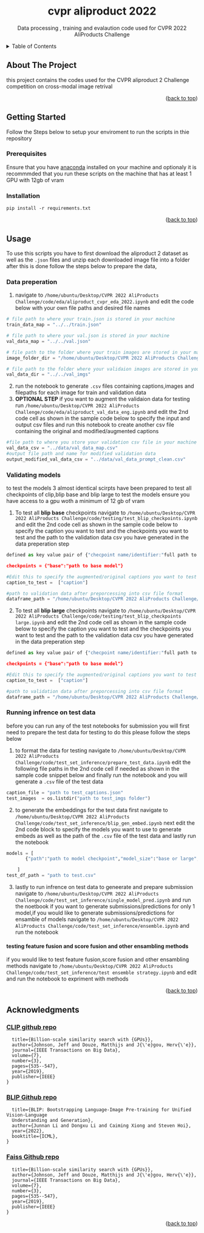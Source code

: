 <h1 align="center">cvpr aliproduct 2022</h1>

  <p align="center">
    Data processing , training and evalaution code used for CVPR 2022 AliProducts Challenge 
</div>



<!-- TABLE OF CONTENTS -->
<details>
  <summary>Table of Contents</summary>
  <ol>
    <li>
      <a href="#about-the-project">About The Project</a>
      <ul>
        <li><a href="#built-with">Built With</a></li>
      </ul>
    </li>
    <li>
      <a href="#getting-started">Getting Started</a>
      <ul>
        <li><a href="#prerequisites">Prerequisites</a></li>
        <li><a href="#installation">Installation</a></li>
      </ul>
    </li>
    <li><a href="#usage">Usage</a></li>
    <li><a href="#roadmap">Roadmap</a></li>
    <li><a href="#contributing">Contributing</a></li>
    <li><a href="#license">License</a></li>
    <li><a href="#contact">Contact</a></li>
    <li><a href="#acknowledgments">Acknowledgments</a></li>
  </ol>
</details>



<!-- ABOUT THE PROJECT -->
## About The Project
this project contains the codes used for the CVPR  aliproduct 2 Challenge competition on cross-modal image retrival 
<p align="right">(<a href="#top">back to top</a>)</p>

<!-- GETTING STARTED -->
## Getting Started

Follow the Steps below to setup your enviroment to run the scripts in thie repository 

### Prerequisites

Ensure that you have [anaconda](https://www.anaconda.com/products/distribution) installed on your machine and optionaly it is recommmded that you run these scripts on the machine that has at least 1 GPU with 12gb of vram 

### Installation
```pip install -r requirements.txt ```
<p align="right">(<a href="#top">back to top</a>)</p>

<!-- USAGE EXAMPLES -->
## Usage
To use this scripts you have to first download the aliproduct 2 dataset as well as the `.json` files  and unzip each downloaded image file into a folder after this is done follow the steps below to prepare the data,
### Data preperation 
1. navigate to `/home/ubuntu/Desktop/CVPR 2022 AliProducts Challenge/code/eda/aliproduct_cvpr_eda_2022.ipynb` and edit the code below with your own file paths and desired file names 
```py
# file path to where your train.json is stored in your machine
train_data_map = "../../train.json"

# file path to where your val.json is stored in your machine
val_data_map = "../../val.json"

# file path to the folder where your train images are stored in your machine
image_folder_dir = "/home/ubuntu/Desktop/CVPR 2022 AliProducts Challenge"

# file path to the folder where your validaion images are stored in your machine
val_data_dir = "../../val_imgs"
```

2. run the notebook to generate `.csv` files containing captions,images and filepaths for each image for train and validation data 
3. **OPTIONAL STEP** if you want to augment the validaion data for testing run `/home/ubuntu/Desktop/CVPR 2022 AliProducts Challenge/code/eda/aliproduct_val_data_eng.ipynb` and edit the 2nd code cell as shown in the sample code below to specify the input and output csv files and run this notebook to create another csv file containing the original and modified/augmented captions
```py
#file path to where you store your validation csv file in your machine if you do not have this file run aliproduct_cvpr_eda_2022.ipynb to generate the base csv file 
val_data_csv = "../data/val_data_map.csv"
#output file path and name for modified validation data 
output_modified_val_data_csv = "../data/val_data_prompt_clean.csv"
```

### Validating models
to test the models 3 almost identical scirpts have been prepared to test all checkpoints of clip,blip base and blip large to test the models ensure you have access to a gpu woth a minimum of 12 gb of vram 
1. To test all **blip base** checkpoints navigate to `/home/ubuntu/Desktop/CVPR 2022 AliProducts Challenge/code/testing/test_blip_checkpoints.ipynb` and edit the 2nd code cell as shown in the sample code below to specify the caption you want to test and the checkpoints you want to test and the path to the validation data csv you have generated in the data preperation step 
```py Edit this to specify checkpoints of models you want to test 
defined as key value pair of {"checpoint name/identifier:"full path to checkpoint"}'''

checkpoints = {"base":"path to base model"}

#Edit this to specify the augmented/original captions you want to test the model checkpoints on 
caption_to_test =  ["caption"]

#path to validation data after preporcessing into csv file format 
dataframe_path = "/home/ubuntu/Desktop/CVPR 2022 AliProducts Challenge/code/data/val_data_prompt_clean.csv"
```

2. To test all **blip large** checkpoints navigate to `/home/ubuntu/Desktop/CVPR 2022 AliProducts Challenge/code/testing/test_blip_checkpoints large.ipynb` and edit the 2nd code cell as shown in the sample code below to specify the caption you want to test and the checkpoints you want to test and the path to the validation data csv you have generated in the data preperation step 
```py Edit this to specify checkpoints of models you want to test 
defined as key value pair of {"checpoint name/identifier:"full path to checkpoint"}'''

checkpoints = {"base":"path to base model"}

#Edit this to specify the augmented/original captions you want to test the model checkpoints on 
caption_to_test =  ["caption"]

#path to validation data after preporcessing into csv file format 
dataframe_path = "/home/ubuntu/Desktop/CVPR 2022 AliProducts Challenge/code/data/val_data_prompt_clean.csv"
```

### Running infrence on test data
before you can run any of the test notebooks for submission you will first need to prepare the test data for testing to do this please follow the steps below 
1. to format the data for testing navigate to `/home/ubuntu/Desktop/CVPR 2022 AliProducts Challenge/code/test_set_inference/prepare_test_data.ipynb` edit the following file paths in the 2nd code cell if needed as shown in the sample code snippet below and finally run the notebook and you will generate a `.csv` file of the test data 
```py
caption_file = "path to test_captions.json"
test_images  = os.listdir("path to test_imgs folder")
``` 
2. to generate the embeddings for the test data first navigate to `/home/ubuntu/Desktop/CVPR 2022 AliProducts Challenge/code/test_set_inference/blip_gen_embed.ipynb` next edit the 2nd code block to specify the models you want to use to generate embeds as well as the path of the `.csv` file of the test data and lastly run the notebook
```py
models = [
       {"path":"path to model checkpoint","model_size":"base or large","model_name":"identifer/name of the model"}

    ]
test_df_path = "path to test.csv"
```
3. lastly to run infrence on test data to geneerate and prepare submission navigate to `/home/ubuntu/Desktop/CVPR 2022 AliProducts Challenge/code/test_set_inference/single_model_pred.ipynb` and run the noetbook if you want to generate submissions/predictions for only 1 model,if you would like to generate submissions/predictions for ensamble of models navigate to `/home/ubuntu/Desktop/CVPR 2022 AliProducts Challenge/code/test_set_inference/ensemble.ipynb` and run the notebook 
#### testing feature fusion and score fusion and other ensambling methods 
if you would like to test feature fusion,score fusion and other ensambling methods navigate to `/home/ubuntu/Desktop/CVPR 2022 AliProducts Challenge/code/test_set_inference/test ensemble strategy.ipynb` and edit and run the notebook to expriment with methods


<p align="right">(<a href="#top">back to top</a>)</p>




<!-- ACKNOWLEDGMENTS -->
## Acknowledgments

### [CLIP github repo](https://github.com/openai/CLIP)
```{johnson2019billion,
  title={Billion-scale similarity search with {GPUs}},
  author={Johnson, Jeff and Douze, Matthijs and J{\'e}gou, Herv{\'e}},
  journal={IEEE Transactions on Big Data},
  volume={7},
  number={3},
  pages={535--547},
  year={2019},
  publisher={IEEE}
}
```
### [BLIP Github repo](https://github.com/salesforce/BLIP)
```@inproceedings{li2022blip,
  title={BLIP: Bootstrapping Language-Image Pre-training for Unified Vision-Language
  Understanding and Generation}, 
  author={Junnan Li and Dongxu Li and Caiming Xiong and Steven Hoi},
  year={2022},
  booktitle={ICML},
}
```
### [Faiss Github repo](https://github.com/facebookresearch/faiss)
```{johnson2019billion,
  title={Billion-scale similarity search with {GPUs}},
  author={Johnson, Jeff and Douze, Matthijs and J{\'e}gou, Herv{\'e}},
  journal={IEEE Transactions on Big Data},
  volume={7},
  number={3},
  pages={535--547},
  year={2019},
  publisher={IEEE}
}
```
<p align="right">(<a href="#top">back to top</a>)</p>
